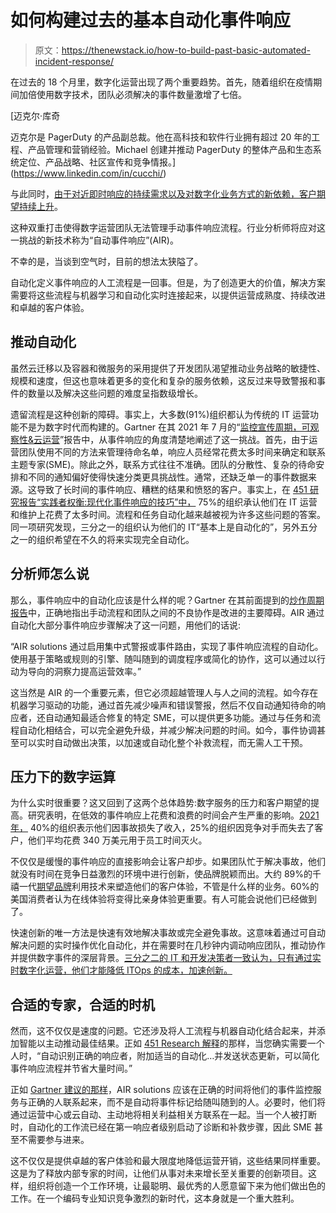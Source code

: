 # 如何构建过去的基本自动化事件响应

> 原文：<https://thenewstack.io/how-to-build-past-basic-automated-incident-response/>

在过去的 18 个月里，数字化运营出现了两个重要趋势。首先，随着组织在疫情期间加倍使用数字技术，团队必须解决的事件数量激增了七倍。

 [迈克尔·库奇

迈克尔是 PagerDuty 的产品副总裁。他在高科技和软件行业拥有超过 20 年的工程、产品管理和营销经验。Michael 创建并推动 PagerDuty 的整体产品和生态系统定位、产品战略、社区宣传和竞争情报。](https://www.linkedin.com/in/cucchi/) 

与此同时，[由于对近即时响应的持续需求以及对数字化业务方式的新依赖，客户期望持续上升](http://reports.weforum.org/digital-transformation/the-race-to-meet-customer-expectations/)。

这种双重打击使得数字运营团队无法管理手动事件响应流程。行业分析师将应对这一挑战的新技术称为“自动事件响应”(AIR)。

不幸的是，当谈到空气时，目前的想法太狭隘了。

自动化定义事件响应的人工流程是一回事。但是，为了创造更大的价值，解决方案需要将这些流程与机器学习和自动化实时连接起来，以提供运营成熟度、持续改进和卓越的客户体验。

## **推动自动化**

虽然云迁移以及容器和微服务的采用提供了开发团队渴望推动业务战略的敏捷性、规模和速度，但这也意味着更多的变化和复杂的服务依赖，这反过来导致警报和事件的数量以及解决这些问题的难度呈指数级增长。

遗留流程是这种创新的障碍。事实上，大多数(91%)组织都认为传统的 IT 运营功能不是为数字时代而构建的。Gartner 在其 2021 年 7 月的“[监控宣传周期，可观察性&云运营](https://www.gartner.com/interactive/hc/4003681)”报告中，从事件响应的角度清楚地阐述了这一挑战。首先，由于运营团队使用不同的方法来管理待命名单，响应人员经常花费太多时间来确定和联系主题专家(SME)。除此之外，联系方式往往不准确。团队的分散性、复杂的待命安排和不同的通知偏好使得快速分类更具挑战性。通常，还缺乏单一的事件数据来源。这导致了长时间的事件响应、糟糕的结果和愤怒的客户。事实上，在 [451 研究报告“实践者权衡:现代化事件响应的技巧”中，](https://www.pagerduty.com/resources/reports/451-research-pathfinder-aiops/) 75%的组织承认他们在 IT 运营和维护上花费了太多时间。流程和任务自动化越来越被视为许多这些问题的答案。同一项研究发现，三分之一的组织认为他们的 IT“基本上是自动化的”，另外五分之一的组织希望在不久的将来实现完全自动化。

## **分析师怎么说**

那么，事件响应中的自动化应该是什么样的呢？Gartner 在其前面提到的[炒作周期报告](https://www.gartner.com/interactive/hc/4003681)中，正确地指出手动流程和团队之间的不良协作是改进的主要障碍。AIR 通过自动化大部分事件响应步骤解决了这一问题，用他们的话说:

“AIR solutions 通过启用集中式警报或事件路由，实现了事件响应流程的自动化。使用基于策略或规则的引擎、随叫随到的调度程序或简化的协作，这可以通过以行动为导向的洞察力提高运营效率。”

这当然是 AIR 的一个重要元素，但它必须超越管理人与人之间的流程。如今存在机器学习驱动的功能，通过首先减少噪声和错误警报，然后不仅自动通知待命的响应者，还自动通知最适合修复的特定 SME，可以提供更多功能。通过与任务和流程自动化相结合，可以完全避免升级，并减少解决问题的时间。如今，事件协调甚至可以实时自动做出决策，以加速或自动化整个补救流程，而无需人工干预。

## **压力下的数字运算**

为什么实时很重要？这又回到了这两个总体趋势:数字服务的压力和客户期望的提高。研究表明，在低效的事件响应上花费和浪费的时间会产生严重的影响。[2021 年，](https://www.pagerduty.com/global-tech-leadership-digital-dependency/) 40%的组织表示他们因事故损失了收入，25%的组织因竞争对手而失去了客户，他们平均花费 340 万美元用于员工时间灭火。

不仅仅是缓慢的事件响应的直接影响会让客户却步。如果团队忙于解决事故，他们就没有时间在竞争日益激烈的环境中进行创新，使品牌脱颖而出。大约 89%的千禧一代[期望品牌](https://www.globenewswire.com/news-release/2021/02/17/2176967/0/en/The-Digital-Consumer-Expectations-are-higher-than-ever-Can-your-brand-keep-up.html)利用技术来塑造他们的客户体验，不管是什么样的业务。60%的美国消费者认为在线体验将变得比亲身体验更重要。有人可能会说他们已经做到了。

快速创新的唯一方法是快速有效地解决事故或完全避免事故。这意味着通过可自动解决问题的实时操作优化自动化，并在需要时在几秒钟内调动响应团队，推动协作并提供数字事件的深层背景。[三分之二的 IT 和开发决策者一致认为，只有通过实时数字化运营，他们才能降低 ITOps 的成本，加速创新。](https://www.pagerduty.com/blog/new-tech-leader-survey-reveals-why-the-time-for-real-time-operations-is-now/)

## **合适的专家，合适的时机**

然而，这不仅仅是速度的问题。它还涉及将人工流程与机器自动化结合起来，并添加智能以主动推动最佳结果。正如 [451 Research 解释](https://www.pagerduty.com/resources/reports/451-research-pathfinder-aiops/)的那样，当您确实需要一个人时，“自动识别正确的响应者，附加适当的自动化…并发送状态更新，可以简化事件响应流程并节省大量时间。”

正如 [Gartner 建议的那样](https://www.gartner.com/interactive/hc/4003681)，AIR solutions 应该在正确的时间将他们的事件监控服务与正确的人联系起来，而不是自动将事件标记给随叫随到的人。必要时，他们将通过运营中心或云自动、主动地将相关利益相关方联系在一起。当一个人被打断时，自动化的工作流已经在第一响应者级别启动了诊断和补救步骤，因此 SME 甚至不需要参与进来。

这不仅仅是提供卓越的客户体验和最大限度地降低运营开销，这些结果同样重要。这是为了释放内部专家的时间，让他们从事对未来增长至关重要的创新项目。这样，组织将创造一个工作环境，让最聪明、最优秀的人愿意留下来为他们做出色的工作。在一个编码专业知识竞争激烈的新时代，这本身就是一个重大胜利。

<svg xmlns:xlink="http://www.w3.org/1999/xlink" viewBox="0 0 68 31" version="1.1"><title>Group</title> <desc>Created with Sketch.</desc></svg>